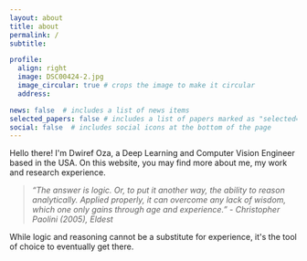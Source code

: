 ```yaml
---
layout: about
title: about
permalink: /
subtitle:

profile:
  align: right
  image: DSC00424-2.jpg
  image_circular: true # crops the image to make it circular
  address:

news: false  # includes a list of news items
selected_papers: false # includes a list of papers marked as "selected={true}"
social: false  # includes social icons at the bottom of the page
---
```


Hello there! I'm Dwiref Oza, a Deep Learning and Computer Vision Engineer based in the USA. On this website, you may find more about me, my work and research experience.   



> *“The answer is logic. Or, to put it another way, the ability to reason analytically. Applied properly, it can overcome any lack of wisdom, which one only gains through age and experience.” - Christopher Paolini (2005), Eldest*

While logic and reasoning cannot be a substitute for experience, it's the tool of choice to eventually get there.